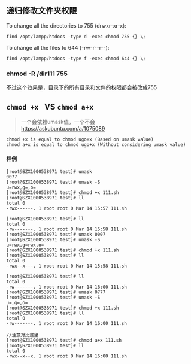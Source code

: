 

## 递归修改文件夹权限

To change all the directories to 755 (drwxr-xr-x):
```
find /opt/lampp/htdocs -type d -exec chmod 755 {} \;
```

To change all the files to 644 (-rw-r--r--):
```
find /opt/lampp/htdocs -type f -exec chmod 644 {} \;
```

### chmod -R /dir111 755
不过这个效果是，目录下的所有目录和文件的权限都会被改成755

## `chmod +x ` VS `chmod a+x`

> 一个会依赖umask值，一个不会  
> https://askubuntu.com/a/1075089
```
chmod +x is equal to chmod ugo+x (Based on umask value)
chmod a+x is equal to chmod ugo+x (Without considering umask value)
```

#### 样例
```console
[root@SZX1000538971 test]# umask
0077
[root@SZX1000538971 test]# umask -S
u=rwx,g=,o=
[root@SZX1000538971 test]# chmod +x 111.sh
[root@SZX1000538971 test]# ll
total 0
-rwx------. 1 root root 0 Mar 14 15:57 111.sh
```

```console
[root@SZX1000538971 test]# ll
total 0
-rw-------. 1 root root 0 Mar 14 15:58 111.sh
[root@SZX1000538971 test]# umask 0007
[root@SZX1000538971 test]# umask -S
u=rwx,g=rwx,o=
[root@SZX1000538971 test]# chmod +x 111.sh
[root@SZX1000538971 test]# ll
total 0
-rwx--x---. 1 root root 0 Mar 14 15:58 111.sh
```

```console
[root@SZX1000538971 test]# ll
total 0
-rw-------. 1 root root 0 Mar 14 16:00 111.sh
[root@SZX1000538971 test]# umask 0777
[root@SZX1000538971 test]# umask -S
u=,g=,o=
[root@SZX1000538971 test]# chmod +x 111.sh
[root@SZX1000538971 test]# ll
total 0
-rw-------. 1 root root 0 Mar 14 16:00 111.sh

//注意对比这里
[root@SZX1000538971 test]# chmod a+x 111.sh
[root@SZX1000538971 test]# ll
total 0
-rwx--x--x. 1 root root 0 Mar 14 16:00 111.sh
```

